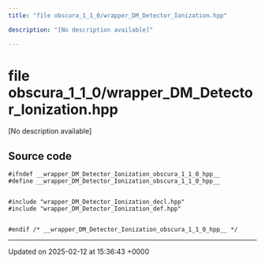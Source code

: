 ```yaml
---
title: "file obscura_1_1_0/wrapper_DM_Detector_Ionization.hpp"

description: "[No description available]"

---
```


# file obscura_1_1_0/wrapper_DM_Detector_Ionization.hpp

[No description available]




## Source code

```
#ifndef __wrapper_DM_Detector_Ionization_obscura_1_1_0_hpp__
#define __wrapper_DM_Detector_Ionization_obscura_1_1_0_hpp__


#include "wrapper_DM_Detector_Ionization_decl.hpp"
#include "wrapper_DM_Detector_Ionization_def.hpp"


#endif /* __wrapper_DM_Detector_Ionization_obscura_1_1_0_hpp__ */
```


-------------------------------

Updated on 2025-02-12 at 15:36:43 +0000

